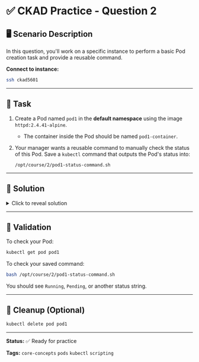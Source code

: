 # ✅ CKAD Practice - Question 2

## 🖥️ Scenario Description

In this question, you'll work on a specific instance to perform a basic Pod creation task and provide a reusable command.

**Connect to instance:**

```bash
ssh ckad5601
```

---

## 🧩 Task

1. Create a Pod named `pod1` in the **default namespace** using the image `httpd:2.4.41-alpine`.

   * The container inside the Pod should be named `pod1-container`.

2. Your manager wants a reusable command to manually check the status of this Pod. Save a `kubectl` command that outputs the Pod's status into:

   ```
   /opt/course/2/pod1-status-command.sh
   ```

---

## 🧠 Solution

<details>
<summary>Click to reveal solution</summary>

### 1. Create the Pod:

```bash
kubectl run pod1 \
  --image=httpd:2.4.41-alpine \
  --restart=Never \
  --overrides='{
    "apiVersion": "v1",
    "spec": { "containers": [{ "name": "pod1-container", "image": "httpd:2.4.41-alpine" }] }
  }' \
  --dry-run=client -o yaml | kubectl apply -f -
```

Or you can define it with a YAML file (optional):

```yaml
apiVersion: v1
kind: Pod
metadata:
  name: pod1
  namespace: default
spec:
  containers:
  - name: pod1-container
    image: httpd:2.4.41-alpine
```

### 2. Save the status check command:

```bash
echo "kubectl get pod pod1 -o jsonpath='{.status.phase}'" > /opt/course/2/pod1-status-command.sh
chmod +x /opt/course/2/pod1-status-command.sh
```

</details>

---

## 📁 Validation

To check your Pod:

```bash
kubectl get pod pod1
```

To check your saved command:

```bash
bash /opt/course/2/pod1-status-command.sh
```

You should see `Running`, `Pending`, or another status string.

---

## 🧹 Cleanup (Optional)

```bash
kubectl delete pod pod1
```

---

**Status:** ✅ Ready for practice

**Tags:** `core-concepts` `pods` `kubectl` `scripting`
